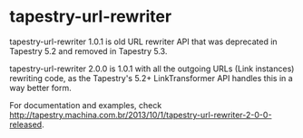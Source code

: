 tapestry-url-rewriter
=====================

tapestry-url-rewriter 1.0.1 is old URL rewriter API that was deprecated in Tapestry 5.2 and removed in Tapestry 5.3.

tapestry-url-rewriter 2.0.0 is 1.0.1 with all the outgoing URLs (Link instances) rewriting code,
as the Tapestry's 5.2+ LinkTransformer API handles this in a way better form.

For documentation and examples, check http://tapestry.machina.com.br/2013/10/1/tapestry-url-rewriter-2-0-0-released.
